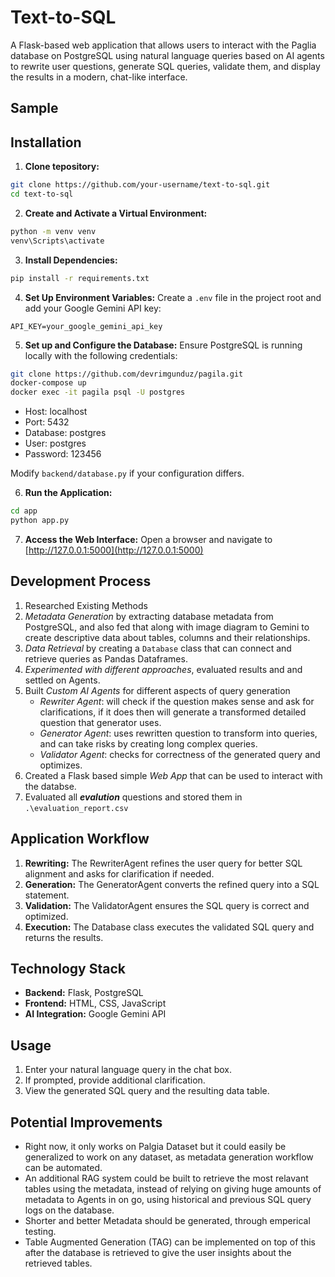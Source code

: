 # Text-to-SQL 

A Flask-based web application that allows users to interact with the Paglia database on PostgreSQL using natural language queries based on AI agents to rewrite user questions, generate SQL queries, validate them, and display the results in a modern, chat-like interface. 

## Sample 

## Installation

1. **Clone tepository:**

```bash
git clone https://github.com/your-username/text-to-sql.git
cd text-to-sql
```

2. **Create and Activate a Virtual Environment:**

```bash
python -m venv venv
venv\Scripts\activate
```

3. **Install Dependencies:**

```bash
pip install -r requirements.txt
```

4. **Set Up Environment Variables:** Create a `.env` file in the project root and add your Google Gemini API key:

```env
API_KEY=your_google_gemini_api_key
```

5. **Set up and Configure the Database:** Ensure PostgreSQL is running locally with the following credentials:

```bash
git clone https://github.com/devrimgunduz/pagila.git
docker-compose up
docker exec -it pagila psql -U postgres
```
- Host: localhost
- Port: 5432
- Database: postgres
- User: postgres
- Password: 123456

Modify `backend/database.py` if your configuration differs.

6. **Run the Application:**
```bash
cd app
python app.py
```

7. **Access the Web Interface:** Open a browser and navigate to [http://127.0.0.1:5000](http://127.0.0.1:5000)

## Development Process

1. Researched Existing Methods
2. *Metadata Generation* by extracting database metadata from PostgreSQL, and also fed that along with image diagram to Gemini to create descriptive data about tables, columns and their relationships.
3. *Data Retrieval* by creating a `Database` class that can connect and retrieve queries as Pandas Dataframes.
4. *Experimented with different approaches*, evaluated results and and settled on Agents.
5. Built *Custom AI Agents* for different aspects of query generation
   - *Rewriter Agent*: will check if the question makes sense and ask for clarifications, if it does then will generate a transformed detailed question that generator uses.
   - *Generator Agent*: uses rewritten question to transform into queries, and can take risks by creating long complex queries.
   - *Validator Agent*: checks for correctness of the generated query and optimizes.
6. Created a Flask based simple *Web App* that can be used to interact with the databse.
7. Evaluated all ***evalution*** questions and stored them in `.\evaluation_report.csv`

## Application Workflow

1. **Rewriting:** The RewriterAgent refines the user query for better SQL alignment and asks for clarification if needed.
2. **Generation:** The GeneratorAgent converts the refined query into a SQL statement.
3. **Validation:** The ValidatorAgent ensures the SQL query is correct and optimized.
4. **Execution:** The Database class executes the validated SQL query and returns the results.

## Technology Stack

- **Backend:** Flask, PostgreSQL
- **Frontend:** HTML, CSS, JavaScript 
- **AI Integration:** Google Gemini API



## Usage

1. Enter your natural language query in the chat box.
2. If prompted, provide additional clarification.
3. View the generated SQL query and the resulting data table.

## Potential Improvements
- Right now, it only works on Palgia Dataset but it could easily be generalized to work on any dataset, as metadata generation workflow can be automated.
- An additional RAG system could be built to retrieve the most relavant tables using the metadata, instead of relying on giving huge amounts of metadata to Agents in on go, using historical and previous SQL query logs on the database.
- Shorter and better Metadata should be generated, through emperical testing.
- Table Augmented Generation (TAG) can be implemented on top of this after the database is retrieved to give the user insights about the retrieved tables.
